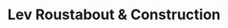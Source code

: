---
title: "Lev Roustabout & Construction"
url: /perryton/lev-roustabout-und-construction/
shop: Baustoffe
---